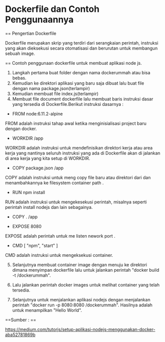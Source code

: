 # Dockerfile dan Contoh Penggunaannya

== Pengertian Dockerfile

Dockerfile merupakan skrip yang terdiri dari serangkaian perintah, instruksi yang akan dieksekusi secara otomatisasi dan berurutan untuk membangun sebuah image.

== Contoh penggunaan dockerfile untuk membuat aplikasi node js. 

1. Langkah pertama buat folder dengan nama dockerummah atau bisa bebas. 
2. Kemudian ke direktori aplikasi yang baru saja dibuat lalu buat file dengan nama package.json(terlampir)
3. Kemudian membuat file index.js(terlampir)
4. Membuat file document dockerfile lalu membuat baris instruksi dasar yang tersedia di Dockerfile.Berikut instruksi dasarnya :

* FROM node:6.11.2-alpine

FROM adalah instruksi tahap awal ketika menginisialisasi project baru dengan docker.

* WORKDIR /app

WORKDIR adalah instruksi untuk mendefinisikan direktori kerja atau area kerja yang nantinya seluruh instruksi yang ada di Dockerfile akan di jalankan di area kerja yang kita setup di WORKDIR.

* COPY package.json /app

COPY adalah instruksi untuk meng copy file baru atau direktori dari <src> dan menambahkannya ke filesystem container path <dest>.

* RUN npm install

RUN adalah instruksi untuk mengekesekusi perintah, misalnya seperti perintah install nodejs dan lain sebagainya.

* COPY . /app

* EXPOSE 8080

EXPOSE adalah perintah untuk me listen nework port .

* CMD [ "npm", "start" ]

CMD adalah instruksi untuk mengeksekusi container. 

5. Selanjutnya membuat container image dengan menuju ke direktori dimana menyimpan dockerfile lalu untuk jalankan perintah "docker build -t <Rohmatul1>/dockerummah".

6. Lalu jalankan perintah docker images untuk melihat container yang telah tersedia.

7. Selanjutnya untuk menjalankan aplikasi nodejs dengan menjalankan perintah "docker run -p 8080:8080 <Rohmatul1>/dockerummah". Hasilnya adalah untuk menampilkan "Hello World".

==Sumber : ==

https://medium.com/tutorjs/setup-aplikasi-nodejs-menggunakan-docker-aba52781869b